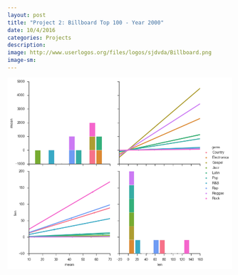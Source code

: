 ```yaml
---
layout: post
title: "Project 2: Billboard Top 100 - Year 2000"
date: 10/4/2016
categories: Projects
description: 
image: http://www.userlogos.org/files/logos/sjdvda/Billboard.png
image-sm:
---
```



<img src='https://github.com/AndrewJeong89/AndrewJeong89.github.io/blob/master/_posts/download.png?raw=true' >


